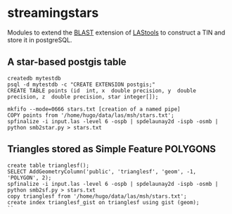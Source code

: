 # streamingstars

Modules to extend the [BLAST](http://rapidlasso.com/blast/) extension of [LAStools](http://rapidlasso.com/blast/) to construct a TIN and store it in postgreSQL.


## A star-based postgis table

```
createdb mytestdb
psql -d mytestdb -c "CREATE EXTENSION postgis;"
CREATE TABLE points (id  int, x  double precision, y  double precision, z  double precision, star integer[]);
```

```
mkfifo --mode=0666 stars.txt [creation of a named pipe]
COPY points from '/home/hugo/data/las/msh/stars.txt';
spfinalize -i input.las -level 6 -ospb | spdelaunay2d -ispb -osmb | python smb2star.py > stars.txt
```


## Triangles stored as Simple Feature POLYGONS

```
create table trianglesf();
SELECT AddGeometryColumn('public', 'trianglesf', 'geom', -1, 'POLYGON', 2);
spfinalize -i input.las -level 6 -ospb | spdelaunay2d -ispb -osmb | python smb2sf.py > stars.txt
copy trianglesf from '/home/hugo/data/las/msh/stars.txt';
create index trianglesf_gist on trianglesf using gist (geom);
``
